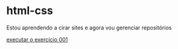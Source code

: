 # html-css

Estou aprendendo a cirar sites e agora vou gerenciar repositórios

<a href="https://joaoadmilton.github.io/html-css/exerc%C3%ADcios/ex001/">executar o exercício 001</a>